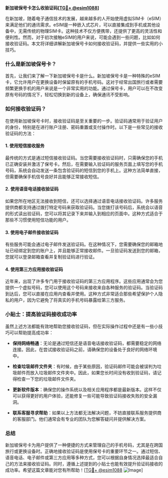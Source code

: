 **新加坡保号卡怎么收验证码[[TG💪+ @esim1088](https://t.me/s/esim1088)]**

在新加坡，随着电子通信技术的发展，越来越多的人开始使用虚拟SIM卡（eSIM）来满足他们的通讯需求。eSIM是一种嵌入式芯片，可以直接集成到手机或其他设备中，无需传统的物理SIM卡。这种技术不仅方便携带，还提供了更高的灵活性和便利性。然而，对于初次接触eSIM的用户来说，可能会遇到一些问题，比如如何接收验证码。本文将详细讲解新加坡保号卡如何接收验证码，并提供一些实用的小技巧。

### 什么是新加坡保号卡？

首先，让我们来了解一下新加坡保号卡是什么。新加坡保号卡是一种特殊的eSIM卡，它允许用户在更换设备时保留原有的手机号码。这对于经常出国旅行或者需要频繁更换手机的用户来说是一个非常实用的功能。通过保号卡，用户可以在不改变原有号码的情况下，轻松切换到新的设备上，确保通讯不受影响。

### 如何接收验证码？

在使用新加坡保号卡时，接收验证码是至关重要的一步。验证码通常用于验证用户的身份，特别是在进行账户注册、密码重置或支付操作时。以下是一些常见的接收验证码的方法：

#### 1. 使用短信接收服务

最传统的方式是通过短信接收验证码。当您需要接收验证码时，只需确保您的手机已正确安装并激活了保号卡。然后，在需要输入验证码的服务页面上填写您的手机号码，系统会自动发送一条包含验证码的短信到您的手机上。这种方法简单直接，但需要确保手机信号良好并且能够正常接收短信。

#### 2. 使用语音电话接收验证码

如果您所在地区无法接收到短信，还可以选择通过语音电话接收验证码。许多服务提供商都支持通过拨打特定号码来获取验证码。当您拨打该号码后，系统会以语音的形式读出验证码，您可以将其记录下来并输入到相应的页面中。这种方式适合于那些不习惯使用短信功能的用户。

#### 3. 使用电子邮件接收验证码

有些服务可能会通过电子邮件发送验证码。在这种情况下，您需要确保您的邮箱地址已经绑定到您的账户上，并且能够正常接收邮件。一旦验证码发送到您的邮箱，您就可以登录邮箱查看并复制验证码进行验证。

#### 4. 使用第三方应用接收验证码

近年来，出现了许多专门用于接收验证码的第三方应用程序。这些应用通常会为您提供一个虚拟号码，您可以使用这个号码来接收来自各种服务的验证码。当验证码到达后，您可以直接在应用内查看并使用。这种方式非常适合那些希望保护个人隐私的用户，因为它避免了将真实的手机号码暴露给第三方服务。

### 小贴士：提高验证码接收成功率

虽然上述方法都能有效地帮助您接收验证码，但在实际操作过程中还是有一些小技巧可以帮助提高成功率：

- **保持网络畅通**：无论是通过短信还是语音电话接收验证码，都需要稳定的网络连接。因此，在尝试接收验证码之前，请确保您的设备处于良好的网络环境中。
  
- **检查垃圾邮件文件夹**：有时候，由于某些原因，验证码邮件可能会被误判为垃圾邮件而放入垃圾邮件文件夹中。因此，如果您长时间没有收到验证码，请记得检查一下您的垃圾邮件文件夹。

- **更新软件版本**：确保您的操作系统以及相关应用程序都是最新版本。这样不仅可以获得更好的用户体验，还能修复一些可能导致验证码接收失败的安全漏洞。

- **联系客服寻求帮助**：如果以上方法都无法解决问题，不妨直接联系服务提供商的客服部门。他们通常会有专业的团队为您解答疑问并提供解决方案。

### 总结

新加坡保号卡为用户提供了一种便捷的方式来管理自己的手机号码，尤其是在跨国旅行或更换设备时。正确地接收验证码是使用保号卡的重要环节之一。通过短信、语音电话、电子邮件或第三方应用等多种方式，您可以根据自身情况选择最适合自己的方法来接收验证码。同时，遵循上述提到的小贴士也能有效提升验证码接收的成功率。希望这篇文章能对您有所帮助！[[TG💪+ @esim1088](https://t.me/s/esim1088) ![Image](https://i.postimg.cc/4NQfJmqS/Snipaste-2025-05-13-00-14-12.png)]